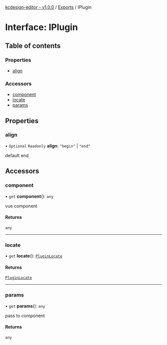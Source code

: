 [kcdesign-editor - v1.0.0](../README.md) / [Exports](../modules.md) / IPlugin

# Interface: IPlugin

## Table of contents

### Properties

- [align](IPlugin.md#align)

### Accessors

- [component](IPlugin.md#component)
- [locate](IPlugin.md#locate)
- [params](IPlugin.md#params)

## Properties

### align

• `Optional` `Readonly` **align**: ``"begin"`` \| ``"end"``

default end

## Accessors

### component

• `get` **component**(): `any`

vue component

#### Returns

`any`

___

### locate

• `get` **locate**(): [`PluginLocate`](../modules.md#pluginlocate)

#### Returns

[`PluginLocate`](../modules.md#pluginlocate)

___

### params

• `get` **params**(): `any`

pass to component

#### Returns

`any`
